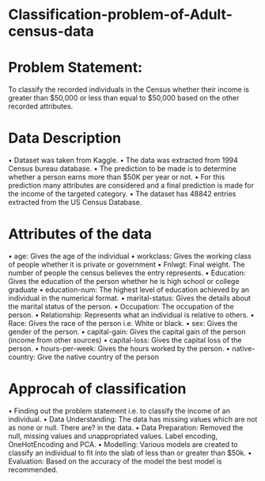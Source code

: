 # Classification-problem-of-Adult-census-data

# Problem Statement:
To classify the recorded individuals in the Census whether their income is greater than $50,000 or less than equal to $50,000 based on the other recorded attributes.

# Data Description
  •	Dataset was taken from Kaggle.
  •	The data was extracted from 1994 Census bureau database.
  •	The prediction to be made is to determine whether a person earns more than $50K per year or not.
  •	For this prediction many attributes are considered and a final prediction is made for the income of the targeted category.
  •	The dataset has 48842 entries extracted from the US Census Database.

# Attributes of the data
  •	age: Gives the age of the individual
  •	workclass: Gives the working class of people whether it is private or government
  •	Fnlwgt: Final weight. The number of people the census believes the entry represents.
  •	Education: Gives the education of the person whether he is high school or college graduate
  •	education-num: The highest level of education achieved by an individual in the numerical format.
  •	marital-status: Gives the details about the marital status of the person.
  •	Occupation: The occupation of the person.
  •	Relationship: Represents what an individual is relative to others.
  •	Race: Gives the race of the person i.e. White or black. 
  •	sex: Gives the gender of the person.
  •	capital-gain: Gives the capital gain of the person (income from other sources)
  •	capital-loss: Gives the capital loss of the person.
  •	hours-per-week: Gives the hours worked by the person.
  •	native-country: Give the native country of the person

# Approcah of classification
  •	Finding out the problem statement i.e. to classify the income of an individual.
  •	Data Understanding: The data has missing values which are not as none or null. There are? in the data.
  •	Data Preparation: Removed the null, missing values and unappropriated values. Label encoding, OneHotEncoding and PCA.
  •	Modelling: Various models are created to classify an individual to fit into the slab of less than or greater than $50k.
  •	Evaluation: Based on the accuracy of the model the best model is recommended.
